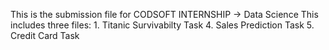 This is the submission file for CODSOFT INTERNSHIP -> Data Science
This includes three files:
    1. Titanic Survivabilty Task
    4. Sales Prediction Task
    5. Credit Card Task
